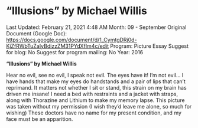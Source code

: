 # “Illusions” by Michael Willis

Last Updated: February 21, 2021 4:48 AM
Month: 09 - September
Original Document (Google Doc): https://docs.google.com/document/d/1_CymtgDRj0d-KjZfRWbTuZaIyBdizzZM31PYdXfIm4c/edit
Program: Picture Essay
Suggest for blog: No
Suggest for program mailing: No
Year: 2016

**“Illusions” by Michael Willis**

Hear no evil, see no evil, I speak not evil. The eyes have it! I’m not evil… I have hands that make my eyes do handstands and a pair of lips that can’t reprimand. It matters not whether I sit or stand, this strain on my brain has driven me insane! I need a bed with restraints and a jacket with straps, along with Thorazine and Lithium to make my memory lapse. This picture was taken without my permission (I wish they’d leave me alone, so much for wishing) These doctors have no name for my present condition, and my face must be an apparition.